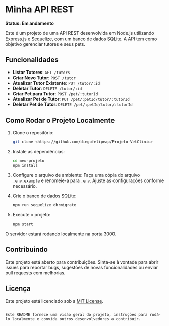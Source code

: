 
# Minha API REST

**Status: Em andamento**

Este é um projeto de uma API REST desenvolvida em Node.js utilizando Express.js e Sequelize, com um banco de dados SQLite. A API tem como objetivo gerenciar tutores e seus pets.

## Funcionalidades

- **Listar Tutores**: `GET /tutors`
- **Criar Novo Tutor**: `POST /tutor`
- **Atualizar Tutor Existente**: `PUT /tutor/:id`
- **Deletar Tutor**: `DELETE /tutor/:id`
- **Criar Pet para Tutor**: `POST /pet/:tutorId`
- **Atualizar Pet de Tutor**: `PUT /pet/:petId/tutor/:tutorId`
- **Deletar Pet de Tutor**: `DELETE /pet/:petId/tutor/:tutorId`

## Como Rodar o Projeto Localmente

1. Clone o repositório:
   ```bash
   git clone <https://github.com/diegofelipeap/Projeto-VetClinic>
   ```

2. Instale as dependências:
   ```bash
   cd meu-projeto
   npm install
   ```

3. Configure o arquivo de ambiente:
   Faça uma cópia do arquivo `.env.example` e renomeie-a para `.env`. Ajuste as configurações conforme necessário.

4. Crie o banco de dados SQLite:
   ```bash
   npm run sequelize db:migrate
   ```

5. Execute o projeto:
   ```bash
   npm start
   ```

O servidor estará rodando localmente na porta 3000.

## Contribuindo

Este projeto está aberto para contribuições. Sinta-se à vontade para abrir issues para reportar bugs, sugestões de novas funcionalidades ou enviar pull requests com melhorias.

## Licença

Este projeto está licenciado sob a [MIT License](LICENSE).
```

Este README fornece uma visão geral do projeto, instruções para rodá-lo localmente e convida outros desenvolvedores a contribuir.
